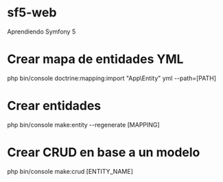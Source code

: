 # sf5-web
Aprendiendo Symfony 5

# Crear mapa de entidades YML
php bin/console doctrine:mapping:import "App\Entity" yml --path=[PATH]

# Crear entidades
php bin/console make:entity --regenerate [MAPPING]

# Crear CRUD en base a un modelo
php bin/console make:crud [ENTITY_NAME]
